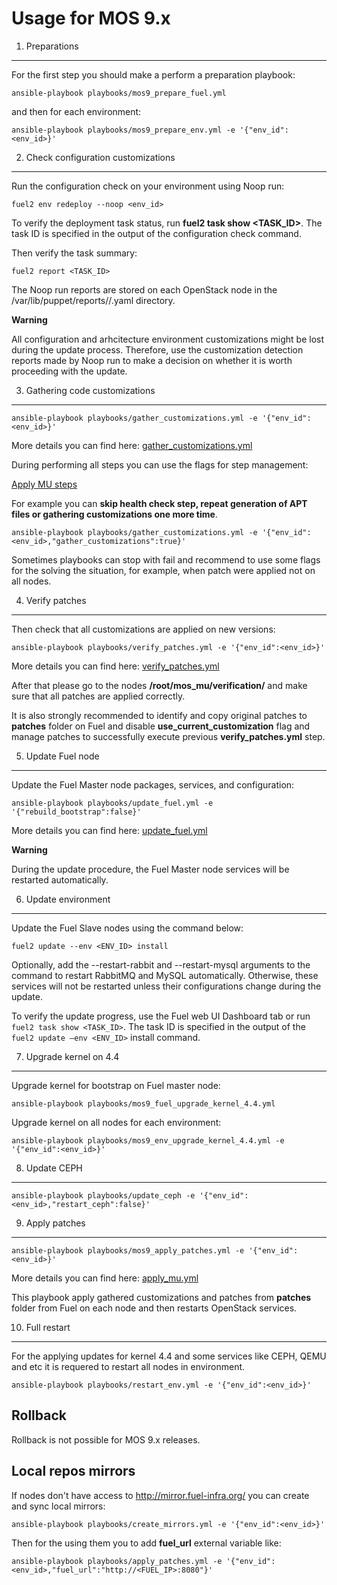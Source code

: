 
Usage for MOS 9.x
=================

1. Preparations
---------------

For the first step you should make a perform a preparation playbook:
```
ansible-playbook playbooks/mos9_prepare_fuel.yml
```

and then for each environment:

```
ansible-playbook playbooks/mos9_prepare_env.yml -e '{"env_id":<env_id>}'
```

2. Check configuration customizations
-------------------------------------

Run the configuration check on your environment using Noop run:
```
fuel2 env redeploy --noop <env_id>
```
To verify the deployment task status, run **fuel2 task show <TASK_ID>**.
The task ID is specified in the output of the configuration check command.

Then verify the task summary:
```
fuel2 report <TASK_ID>
```

The Noop run reports are stored on each OpenStack node in the
/var/lib/puppet/reports/<NODE-FQDN>/<TIMESTAMP>.yaml directory.

**Warning**

All configuration and arhcitecture environment customizations might be lost
during the update process.
Therefore, use the customization detection reports made by Noop run to make
a decision on whether it is worth proceeding with the update.


3. Gathering code customizations
--------------------------------
```
ansible-playbook playbooks/gather_customizations.yml -e '{"env_id":<env_id>}'
```
More details you can find here:
[gather_customizations.yml](doc/architecture.md#gather_customizationsyml)

During performing all steps you can use the flags for step management:

[Apply MU steps](playbooks/vars/steps/apply_mu.yml)

For example you can **skip health check step, repeat generation of APT files
or gathering customizations one more time**.
```
ansible-playbook playbooks/gather_customizations.yml -e '{"env_id":<env_id>,"gather_customizations":true}'
```
Sometimes playbooks can stop with fail and recommend to use
some flags for the solving the situation, for example, when patch
were applied not on all nodes.

4. Verify patches
-----------------

Then check that all customizations are applied on new versions:
```
ansible-playbook playbooks/verify_patches.yml -e '{"env_id":<env_id>}'
```
More details you can find here:
[verify_patches.yml](doc/architecture.md#verify_patchesyml)

After that please go to the nodes **/root/mos_mu/verification/** and make sure
that all patches are applied correctly.

It is also strongly recommended to identify and copy original patches to
**patches** folder on Fuel and disable **use_current_customization** flag and
manage patches to successfully execute previous **verify_patches.yml** step.

5. Update Fuel node
-------------------

Update the Fuel Master node packages, services, and configuration:
```
ansible-playbook playbooks/update_fuel.yml -e '{"rebuild_bootstrap":false}'
```
More details you can find here:
[update_fuel.yml](doc/architecture.md#update_fuelyml)

**Warning**

During the update procedure, the Fuel Master node services will be restarted
automatically.

6. Update environment
---------------------
Update the Fuel Slave nodes using the command below:
```
fuel2 update --env <ENV_ID> install
```
Optionally, add the --restart-rabbit and --restart-mysql arguments to the
command to restart RabbitMQ and MySQL automatically. Otherwise, these services
will not be restarted unless their configurations change during the update.

To verify the update progress, use the Fuel web UI Dashboard tab or run
`fuel2 task show <TASK_ID>`. The task ID is specified in the output of the
`fuel2 update –env <ENV_ID>` install command.

7. Upgrade kernel on 4.4
------------------------
Upgrade kernel for bootstrap on Fuel master node:
```
ansible-playbook playbooks/mos9_fuel_upgrade_kernel_4.4.yml
```
Upgrade kernel on all nodes for each environment:
```
ansible-playbook playbooks/mos9_env_upgrade_kernel_4.4.yml -e '{"env_id":<env_id>}'
```

8. Update CEPH
------------------------
```
ansible-playbook playbooks/update_ceph -e '{"env_id":<env_id>,"restart_ceph":false}'
```

9. Apply patches
----------------
```
ansible-playbook playbooks/mos9_apply_patches.yml -e '{"env_id":<env_id>}'
```
More details you can find here:
[apply_mu.yml](doc/architecture.md#apply_muyml)

This playbook apply gathered customizations and patches from **patches** folder
from Fuel on each node and then restarts OpenStack services.

10. Full restart
----------------

For the applying updates for kernel 4.4 and some services like  CEPH, QEMU and etc
it is requered to restart all nodes in environment.
```
ansible-playbook playbooks/restart_env.yml -e '{"env_id":<env_id>}'
```

Rollback
--------

Rollback is not possible for MOS 9.x releases.

Local repos mirrors
-------------------

If nodes don't have access to http://mirror.fuel-infra.org/ you can create and sync
local mirrors:
```
ansible-playbook playbooks/create_mirrors.yml -e '{"env_id":<env_id>}'
```

Then for the using them you to add **fuel_url** external variable like:
```
ansible-playbook playbooks/apply_patches.yml -e '{"env_id":<env_id>,"fuel_url":"http://<FUEL_IP>:8080"}'
```

